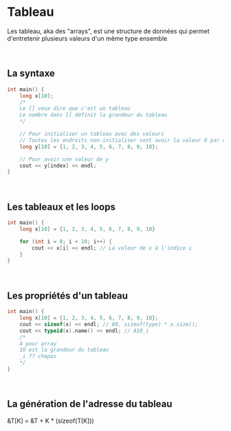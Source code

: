 # Tableau
Les tableau, aka des "arrays", est une structure de données qui permet d'entretenir plusieurs valeurs d'un même type ensemble

<br>

## La syntaxe
```cpp
int main() {
    long x[10]; 
    /*
    Le [] veux dire que c'est un tableau
    Le nombre dans [] définit la grandeur du tableau
    */

    // Pour initialiser un tableau avec des valeurs
    // Toutes les endroits non-initialiser vont avoir la valeur 0 par défault
    long y[10] = {1, 2, 3, 4, 5, 6, 7, 8, 9, 10};

    // Pour avoir une valeur de y
    cout << y[index] << endl;
}
```

<br>

## Les tableaux et les loops
```cpp
int main() {
    long x[10] = {1, 2, 3, 4, 5, 6, 7, 8, 9, 10}

    for (int i = 0; i < 10; i++) {
        cout << x[i] << endl; // La valeur de x à l'indice i
    }
}
```

<br>

## Les propriétés d'un tableau
```cpp
int main() {
    long x[10] = {1, 2, 3, 4, 5, 6, 7, 8, 9, 10};
    cout << sizeof(x) << endl; // 80, sizeof(type) * x.size();
    cout << typeid(x).name() << endl; // A10_i
    /*
    A pour array
    10 est la grandeur du tableau
    _i ?? chepas
    */
}
```

<br>

## La génération de l'adresse du tableau
&T[K] = &T + K * (sizeof(T[K]))
